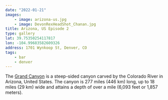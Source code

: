 ```yaml
---
date: "2022-01-21"
images: 
    - image: arizona-us.jpg
    - image: DevonRexHeadShot_Chanan.jpg
title: Arizona, US Episode 2
type: gallery
lat: 39.75350254117817
lon: -104.99683582609326
address: 1701 Wynkoop St, Denver, CO
tags:
    - bar
    - denver
---
```


The [Grand Canyon](https://en.wikipedia.org/w/index.php?title=Grand_Canyon&oldid=952699432) 
is a steep-sided canyon carved by the Colorado River in Arizona, United States. 
The canyon is 277 miles (446 km) long, up to 18 miles (29 km) wide and attains a depth of over a mile (6,093 feet or 1,857 meters).
